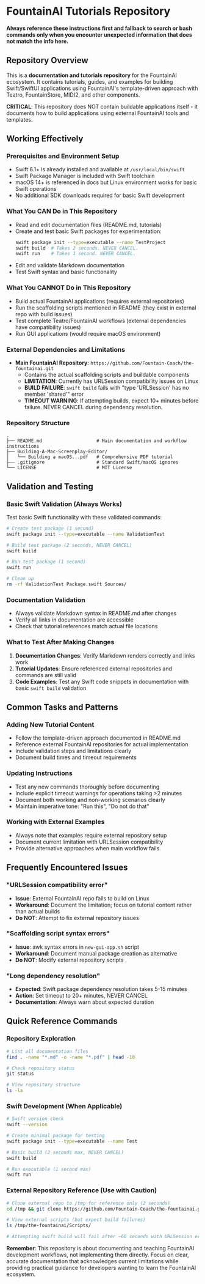 # FountainAI Tutorials Repository

**Always reference these instructions first and fallback to search or bash commands only when you encounter unexpected information that does not match the info here.**

## Repository Overview
This is a **documentation and tutorials repository** for the FountainAI ecosystem. It contains tutorials, guides, and examples for building Swift/SwiftUI applications using FountainAI's template-driven approach with Teatro, FountainStore, MIDI2, and other components.

**CRITICAL**: This repository does NOT contain buildable applications itself - it documents how to build applications using external FountainAI tools and templates.

## Working Effectively

### Prerequisites and Environment Setup
- Swift 6.1+ is already installed and available at `/usr/local/bin/swift`
- Swift Package Manager is included with Swift toolchain
- macOS 14+ is referenced in docs but Linux environment works for basic Swift operations
- No additional SDK downloads required for basic Swift development

### What You CAN Do in This Repository
- Read and edit documentation files (README.md, tutorials)
- Create and test basic Swift packages for experimentation: 
  ```bash
  swift package init --type=executable --name TestProject
  swift build  # Takes 2 seconds. NEVER CANCEL.
  swift run    # Takes 1 second. NEVER CANCEL.
  ```
- Edit and validate Markdown documentation
- Test Swift syntax and basic functionality

### What You CANNOT Do in This Repository
- Build actual FountainAI applications (requires external repositories)
- Run the scaffolding scripts mentioned in README (they exist in external repo with build issues)
- Test complete Teatro/FountainAI workflows (external dependencies have compatibility issues)
- Run GUI applications (would require macOS environment)

### External Dependencies and Limitations
- **Main FountainAI Repository**: `https://github.com/Fountain-Coach/the-fountainai.git`
  - Contains the actual scaffolding scripts and buildable components
  - **LIMITATION**: Currently has URLSession compatibility issues on Linux
  - **BUILD FAILURE**: `swift build` fails with "type 'URLSession' has no member 'shared'" error
  - **TIMEOUT WARNING**: If attempting builds, expect 10+ minutes before failure. NEVER CANCEL during dependency resolution.

### Repository Structure
```
.
├── README.md                    # Main documentation and workflow instructions  
├── Building-A-Mac-Screenplay-Editor/
│   └── Building a macOS...pdf   # Comprehensive PDF tutorial
├── .gitignore                   # Standard Swift/macOS ignores
└── LICENSE                      # MIT License
```

## Validation and Testing

### Basic Swift Validation (Always Works)
Test basic Swift functionality with these validated commands:
```bash
# Create test package (1 second)
swift package init --type=executable --name ValidationTest

# Build test package (2 seconds, NEVER CANCEL)
swift build

# Run test package (1 second)  
swift run

# Clean up
rm -rf ValidationTest Package.swift Sources/
```

### Documentation Validation
- Always validate Markdown syntax in README.md after changes
- Verify all links in documentation are accessible
- Check that tutorial references match actual file locations

### What to Test After Making Changes
1. **Documentation Changes**: Verify Markdown renders correctly and links work
2. **Tutorial Updates**: Ensure referenced external repositories and commands are still valid
3. **Code Examples**: Test any Swift code snippets in documentation with basic `swift build` validation

## Common Tasks and Patterns

### Adding New Tutorial Content
- Follow the template-driven approach documented in README.md
- Reference external FountainAI repositories for actual implementation
- Include validation steps and limitations clearly
- Document build times and timeout requirements

### Updating Instructions
- Test any new commands thoroughly before documenting
- Include explicit timeout warnings for operations taking >2 minutes
- Document both working and non-working scenarios clearly
- Maintain imperative tone: "Run this", "Do not do that"

### Working with External Examples
- Always note that examples require external repository setup
- Document current limitation with URLSession compatibility
- Provide alternative approaches when main workflow fails

## Frequently Encountered Issues

### "URLSession compatibility error"
- **Issue**: External FountainAI repo fails to build on Linux
- **Workaround**: Document the limitation; focus on tutorial content rather than actual builds
- **Do NOT**: Attempt to fix external repository issues

### "Scaffolding script syntax errors"  
- **Issue**: awk syntax errors in `new-gui-app.sh` script
- **Workaround**: Document manual package creation as alternative
- **Do NOT**: Modify external repository scripts

### "Long dependency resolution"
- **Expected**: Swift package dependency resolution takes 5-15 minutes
- **Action**: Set timeout to 20+ minutes, NEVER CANCEL
- **Documentation**: Always warn about expected duration

## Quick Reference Commands

### Repository Exploration
```bash
# List all documentation files
find . -name "*.md" -o -name "*.pdf" | head -10

# Check repository status
git status

# View repository structure  
ls -la
```

### Swift Development (When Applicable)
```bash
# Swift version check
swift --version

# Create minimal package for testing
swift package init --type=executable --name Test

# Basic build (2 seconds max, NEVER CANCEL)
swift build

# Run executable (1 second max)
swift run
```

### External Repository Reference (Use with Caution)
```bash
# Clone external repo to /tmp for reference only (2 seconds)
cd /tmp && git clone https://github.com/Fountain-Coach/the-fountainai.git

# View external scripts (but expect build failures)
ls /tmp/the-fountainai/Scripts/

# Attempting swift build will fail after ~60 seconds with URLSession errors
```

**Remember**: This repository is about documenting and teaching FountainAI development workflows, not implementing them directly. Focus on clear, accurate documentation that acknowledges current limitations while providing practical guidance for developers wanting to learn the FountainAI ecosystem.